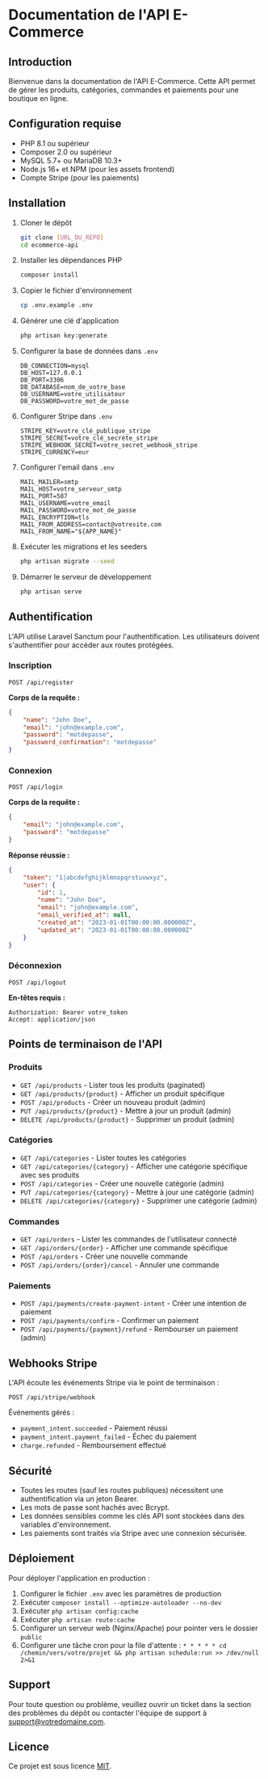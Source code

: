 # Documentation de l'API E-Commerce

## Introduction

Bienvenue dans la documentation de l'API E-Commerce. Cette API permet de gérer les produits, catégories, commandes et paiements pour une boutique en ligne.

## Configuration requise

- PHP 8.1 ou supérieur
- Composer 2.0 ou supérieur
- MySQL 5.7+ ou MariaDB 10.3+
- Node.js 16+ et NPM (pour les assets frontend)
- Compte Stripe (pour les paiements)

## Installation

1. Cloner le dépôt
   ```bash
   git clone [URL_DU_REPO]
   cd ecommerce-api
   ```

2. Installer les dépendances PHP
   ```bash
   composer install
   ```

3. Copier le fichier d'environnement
   ```bash
   cp .env.example .env
   ```

4. Générer une clé d'application
   ```bash
   php artisan key:generate
   ```

5. Configurer la base de données dans `.env`
   ```env
   DB_CONNECTION=mysql
   DB_HOST=127.0.0.1
   DB_PORT=3306
   DB_DATABASE=nom_de_votre_base
   DB_USERNAME=votre_utilisateur
   DB_PASSWORD=votre_mot_de_passe
   ```

6. Configurer Stripe dans `.env`
   ```env
   STRIPE_KEY=votre_clé_publique_stripe
   STRIPE_SECRET=votre_clé_secrète_stripe
   STRIPE_WEBHOOK_SECRET=votre_secret_webhook_stripe
   STRIPE_CURRENCY=eur
   ```

7. Configurer l'email dans `.env`
   ```env
   MAIL_MAILER=smtp
   MAIL_HOST=votre_serveur_smtp
   MAIL_PORT=587
   MAIL_USERNAME=votre_email
   MAIL_PASSWORD=votre_mot_de_passe
   MAIL_ENCRYPTION=tls
   MAIL_FROM_ADDRESS=contact@votresite.com
   MAIL_FROM_NAME="${APP_NAME}"
   ```

8. Exécuter les migrations et les seeders
   ```bash
   php artisan migrate --seed
   ```

9. Démarrer le serveur de développement
   ```bash
   php artisan serve
   ```

## Authentification

L'API utilise Laravel Sanctum pour l'authentification. Les utilisateurs doivent s'authentifier pour accéder aux routes protégées.

### Inscription

```http
POST /api/register
```

**Corps de la requête :**
```json
{
    "name": "John Doe",
    "email": "john@example.com",
    "password": "motdepasse",
    "password_confirmation": "motdepasse"
}
```

### Connexion

```http
POST /api/login
```

**Corps de la requête :**
```json
{
    "email": "john@example.com",
    "password": "motdepasse"
}
```

**Réponse réussie :**
```json
{
    "token": "1|abcdefghijklmnopqrstuvwxyz",
    "user": {
        "id": 1,
        "name": "John Doe",
        "email": "john@example.com",
        "email_verified_at": null,
        "created_at": "2023-01-01T00:00:00.000000Z",
        "updated_at": "2023-01-01T00:00:00.000000Z"
    }
}
```

### Déconnexion

```http
POST /api/logout
```

**En-têtes requis :**
```
Authorization: Bearer votre_token
Accept: application/json
```

## Points de terminaison de l'API

### Produits

- `GET /api/products` - Lister tous les produits (paginated)
- `GET /api/products/{product}` - Afficher un produit spécifique
- `POST /api/products` - Créer un nouveau produit (admin)
- `PUT /api/products/{product}` - Mettre à jour un produit (admin)
- `DELETE /api/products/{product}` - Supprimer un produit (admin)

### Catégories

- `GET /api/categories` - Lister toutes les catégories
- `GET /api/categories/{category}` - Afficher une catégorie spécifique avec ses produits
- `POST /api/categories` - Créer une nouvelle catégorie (admin)
- `PUT /api/categories/{category}` - Mettre à jour une catégorie (admin)
- `DELETE /api/categories/{category}` - Supprimer une catégorie (admin)

### Commandes

- `GET /api/orders` - Lister les commandes de l'utilisateur connecté
- `GET /api/orders/{order}` - Afficher une commande spécifique
- `POST /api/orders` - Créer une nouvelle commande
- `POST /api/orders/{order}/cancel` - Annuler une commande

### Paiements

- `POST /api/payments/create-payment-intent` - Créer une intention de paiement
- `POST /api/payments/confirm` - Confirmer un paiement
- `POST /api/payments/{payment}/refund` - Rembourser un paiement (admin)

## Webhooks Stripe

L'API écoute les événements Stripe via le point de terminaison :

```
POST /api/stripe/webhook
```

Événements gérés :
- `payment_intent.succeeded` - Paiement réussi
- `payment_intent.payment_failed` - Échec du paiement
- `charge.refunded` - Remboursement effectué

## Sécurité

- Toutes les routes (sauf les routes publiques) nécessitent une authentification via un jeton Bearer.
- Les mots de passe sont hachés avec Bcrypt.
- Les données sensibles comme les clés API sont stockées dans des variables d'environnement.
- Les paiements sont traités via Stripe avec une connexion sécurisée.

## Déploiement

Pour déployer l'application en production :

1. Configurer le fichier `.env` avec les paramètres de production
2. Exécuter `composer install --optimize-autoloader --no-dev`
3. Exécuter `php artisan config:cache`
4. Exécuter `php artisan route:cache`
5. Configurer un serveur web (Nginx/Apache) pour pointer vers le dossier `public`
6. Configurer une tâche cron pour la file d'attente : `* * * * * cd /chemin/vers/votre/projet && php artisan schedule:run >> /dev/null 2>&1`

## Support

Pour toute question ou problème, veuillez ouvrir un ticket dans la section des problèmes du dépôt ou contacter l'équipe de support à support@votredomaine.com.

## Licence

Ce projet est sous licence [MIT](LICENSE).
